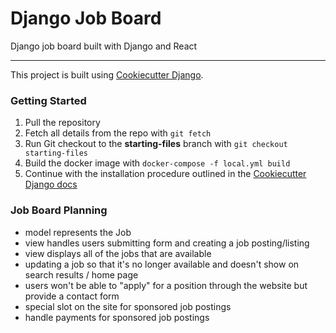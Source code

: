 # Django Job Board

Django job board built with Django and React

---

This project is built using [Cookiecutter Django](http://cookiecutter-django.readthedocs.io).

### Getting Started

1. Pull the repository
2. Fetch all details from the repo with `git fetch`
3. Run Git checkout to the **starting-files** branch with `git checkout starting-files`
4. Build the docker image with `docker-compose -f local.yml build`
5. Continue with the installation procedure outlined in the [Cookiecutter Django docs](https://cookiecutter-django.readthedocs.io/en/latest/developing-locally-docker.html)




### Job Board Planning

- model represents the Job
- view handles users submitting form and creating a job posting/listing
- view displays all of the jobs that are available
- updating a job so that it's no longer available and doesn't show on search results / home page
- users won't be able to "apply" for a position through the website but provide a contact form
- special slot on the site for sponsored job postings
- handle payments for sponsored job postings